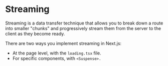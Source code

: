 # Streaming #
Streaming is a data transfer technique that allows you to break down a route into smaller "chunks" and progressively stream them from the server to the client as they become ready.

There are two ways you implement streaming in Next.js:

- At the page level, with the `loading.tsx` file.
- For specific components, with `<Suspense>.`

